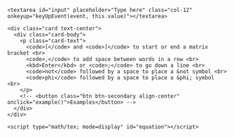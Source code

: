 <script type="text/javascript"
  src="https://cdnjs.cloudflare.com/ajax/libs/mathjax/2.7.1/MathJax.js?config=TeX-AMS-MML_HTMLorMML">
</script>
<script src="https://rawgit.com/jackmoore/autosize/master/dist/autosize.min.js"></script>

<script src="generator.js"></script>

<link rel="stylesheet" type="text/css" href="static/css/bootstrap.min.css">

<div class="container">

    <textarea id="input" placeholder="Type here" class="col-12" onkeyup="keyUpEvent(event, this.value)"></textarea>
  
    <div class="card text-center">
      <div class="card-body">
        <p class="card-text">
          <code>[</code> and <code>]</code> to start or end a matrix bracket <br>
          <code>,</code> to add space between words in a row <br>
          <kbd>Enter</kbd> or <code>;</code> to go down a line <br>
          <code>not</code> followed by a space to place a &not symbol <br>
          <code>phi</code> followed by a space to place a &phi; symbol <br>
        </p>
        <!-- <button class="btn btn-secondary align-center" onclick="example()">Examples</button> -->
      </div>
    </div>

    <script type="math/tex; mode=display" id="equation"></script>

  </div>

  <script>
    let equation = sessionStorage.getItem("equation");
    document.getElementById("equation").innerText = equation
  </script>

  <script>
    let input = sessionStorage.getItem("input");
    document.getElementById("input").value = input;
  </script>

  <script>
    //
    //  Use a closure to hide the local variables from the
    //  global namespace
    //
    (function () {
      var QUEUE = MathJax.Hub.queue;  // shorthand for the queue
      var math = null;                // the element jax for the math output.
  
      //
      //  Get the element jax when MathJax has produced it.
      //
      QUEUE.Push(function () {
        math = MathJax.Hub.getAllJax("equation")[0];
      });
  
      //
      //  The onchange event handler that typesets the
      //  math entered by the user
      //
      window.UpdateMath = function (TeX) {
        QUEUE.Push(["Text",math,"\\displaystyle{"+TeX+"}"]);
      }
    })();
  </script>